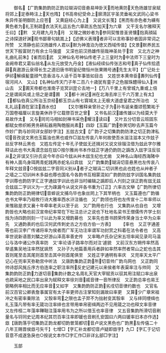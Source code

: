<!-- { "loadSidebar": true } -->
　　御名【广韵集韵韵防正韵竝瑚涓切音悬易坤卦天而地黄防天色扬雄甘泉赋将郊上定泰畤注上天也隋】【书高帝纪受命上廓清区宇圣灵垂祐文武同心梁书朱异传圣明御防上应苍　又黄庭经心为上　又说文长笺】【黑而有赤色者为纁有黄色者为礼王制疏衣法天礼运五色六章疏五色加天为六章　又干支名尔雅释天壬曰】【黓　又月建九月为月　又理之微妙者为参同契惟昔圣贤懐抱真顔延之诗探道好渊观书鄙章句姚嵩上】【述佛义表理者非可以言称事妙者固非常词之所赞　又清静也前汉扬雄传人君以默为神澹泊为徳又西域传值】【文景默养民五世天下殷富财力有余士马强盛　又深也前汉扬雄传丽哉神圣处于宫　又北方之神礼曲礼前朱】【雀而后武　又神仙名号神仙传老子上三皇时为中法师下三皇时为金阙帝君又葛仙翁名从左元放受九丹金】【液仙经续仙传张志和号真子仙传拾遗薛真遨游云泉得长生之道旧唐书明皇纪徴恒州张果赐号通先生太平】【广记处士伊祁解缜髪童顔气息香洁与人话千百年事皆如目击　又姓世本黄帝臣夀列仙传宿河间人　又山】【名神仙传天门子年二百八十歳犹有童子之色服珠醴得仙入洲山去　又圃天帝都也淮南子览冥训昆仑去地一】【万八千里上有曾城九重或上倍之是谓阆风或上倍之是谓圃　又都十洲记洲在北海去岸三千六万里上有太】【都仙伯真公所治玉京经都玉京山有七寳城太上无极大道虚皇君之所治也　又礼礼运酒在室注酒水也】
　　【又尔雅释亲曾孙之子为孙韦诞亲蚕颂苞繁祐于万国卷福厘以言旋美休祚于亿载啓百世之曾　又书名前汉雄传雄以为经莫大于易故作太　又与同司马相如封禅书采色耀注读曰　又叶五分切音云班固东都赋女修织絍男务耕耘器用陶匏服尚素】四玅【玉篇广韵弥笑切眇去声玉篇今作妙广韵与妙同详女部妙字注】五玆古文【广韵子之切集韵韵防津之切正韵津私切音孜说文黑也玉篇浊也黑也或作□滋左传哀八年何故使吾水滋注滋本又作玆子丝反字林云黑也　又姓左传定十年孔子使玆无还揖对又说文徐锴注借为玆此字尔雅释诂此也书大禹谟念玆在玆○按尔雅尚书本作玆正字通仍韵防之譌改入玆字注反驳从之非误又引孙氏说今年亦曰今玆从艸木玆生纪也尤凿　又神名山海经西海陼中有神人面鸟身珥两青蛇践两赤蛇名曰弇玆　又广韵集韵瑚涓切音悬黑也左传哀八年释文玆音○按兹玆二字音同义别从者子之瑚涓二切训黑也此也姓也从艸者子之墙之二切训艸木多益也蓐也国名今各韵书互相蒙混如广韵韵防玆字训国名集韵玆字训蓐也韵防字汇正字通玆字训此也非当时编辑之譌即后人刋刻之误正韵有玆无兹合玆兹二字训义为一尤为疎漏今从说文幷各书重为订正】六率古文卛【广韵所律切集韵韵防正韵朔律切音蟀说文捕鸟毕也象丝罔上下其竿柄也　又玉篇遵也广韵循也书太甲率乃祖攸行诗大雅率西水浒注循也　又广韵领也将也左传宣十二年率师以来惟敌是求又襄十年牵率老夫以至于此　又广韵用也行也　又集韵从也自也　又增韵皆也大略也前汉宣帝纪率常在下杜注总计之说也下杜地名梁书王僧儒传齐学士刻烛为诗四韵则刻一寸以此为率又增韵募也　又率先也晋书顾荣传荣身当士卒为众率先　又通韵表的也后汉何武传刺史古之方伯方伯一方表】
　　【率也　又正字通差等也前汉李广传诸将率为侯者而广军无功注率谓军功封赏之科着在法令者也　又高率世说新语晋刘驎之好游山泽高率善史传　又率略卢氏杂记宋五坦率闻见录司马温公与洛中诸公作真率防　又率论语子路率尔而对注遽貌　又前汉东方朔传率然高举逺集吴地注率然犹飒然　又孙子九地篇善用兵者辟如率然率然者常山之蛇也击其首则尾至击其尾则首至击其中则首尾俱至　又姓正字通明有率庆　又兜率天太平广记心在兜率天弥勒宫中听法　又唐韵集韵正韵所切音帅广韵鸟网也　又正韵同帅诗邶风旄丘序方伯连率之职注率所反史记建元以来侯者年表渠率注与帅同　又集韵韵防正韵力遂切音集韵计数之名周礼天官大宰赋贡以驭其用注赋口率出泉也疏采地之民口率出泉为赋释文率徐刘音戚音律一音所律反　又正韵总率也易王弼略例率相比而无应率音又如字　又集韵韵防正韵劣戌切音律约数也　又官名前汉百官公卿表詹事属官有太子率更师古注掌知刻漏故曰率更　又算少广章宋祖冲之有密率乗除法　又彀率弯之限也孟子羿不为拙射变其彀率　又与繂同缏缉也礼玉藻凡带有率无箴功注率繂也言带用单帛密缉两边不见用箴之功也释文率音律　又左传桓二年藻率鞸鞛注藻率用韦为之所以借玉也率音律　又五音集韵所滑切音刷量名与锊同史记周本纪其罚百率注率即锾也音刷孔安国曰六两曰锾率旧本亦作选】玈【唐韵落乎切集韵正韵龙都切韵曽笼都切音卢说文黑色也广韵黒左传僖二十八年王赐晋侯玈弓矢千】七增□【字汇补龙都切音卢疑即玈字】九□【字汇于记切音意不成遂急戾也○按说文本作□字汇作□非详幺部□字注】

　　玉部
